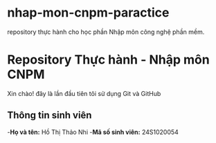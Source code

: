 # nhap-mon-cnpm-paractice
repository thực hành cho học phần Nhập môn công nghệ phần mềm.
# Repository Thực hành - Nhập môn CNPM
Xin chào! đây là lần đầu tiên tôi sử dụng Git và GitHub
## Thông tin sinh viên
-**Họ và tên:** Hồ Thị Thảo Nhi
-**Mã số sinh viên:** 24S1020054